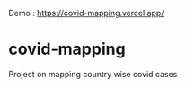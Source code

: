 Demo : https://covid-mapping.vercel.app/

# covid-mapping
Project on mapping country wise covid cases
